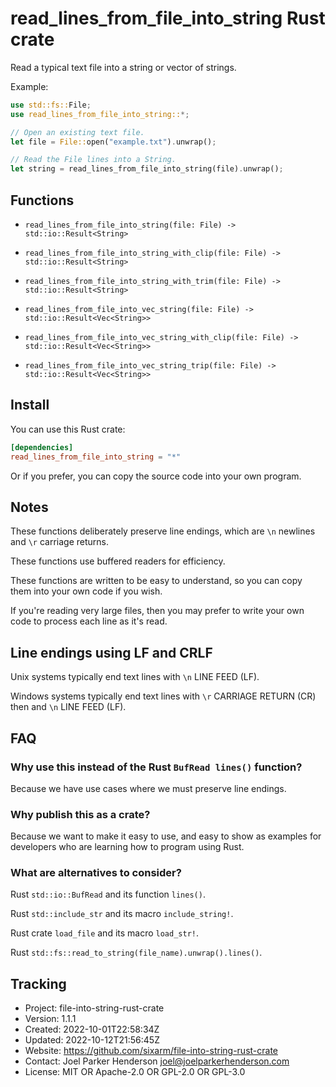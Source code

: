 # read_lines_from_file_into_string Rust crate

Read a typical text file into a string or vector of strings.

Example:

```rust
use std::fs::File;
use read_lines_from_file_into_string::*;

// Open an existing text file.
let file = File::open("example.txt").unwrap();

// Read the File lines into a String.
let string = read_lines_from_file_into_string(file).unwrap();
```

## Functions

* `read_lines_from_file_into_string(file: File) -> std::io::Result<String>`

* `read_lines_from_file_into_string_with_clip(file: File) -> std::io::Result<String>`

* `read_lines_from_file_into_string_with_trim(file: File) -> std::io::Result<String>`

* `read_lines_from_file_into_vec_string(file: File) -> std::io::Result<Vec<String>>`

* `read_lines_from_file_into_vec_string_with_clip(file: File) -> std::io::Result<Vec<String>>`

* `read_lines_from_file_into_vec_string_trip(file: File) -> std::io::Result<Vec<String>>`


## Install

You can use this Rust crate:

```toml
[dependencies]
read_lines_from_file_into_string = "*"
```

Or if you prefer, you can copy the source code into your own program.

## Notes

These functions deliberately preserve line endings,
which are `\n` newlines and `\r` carriage returns.

These functions use buffered readers for efficiency.

These functions are written to be easy to understand,
so you can copy them into your own code if you wish.

If you're reading very large files, then you may prefer
to write your own code to process each line as it's read.

## Line endings using LF and CRLF
 
Unix systems typically end text lines with `\n` LINE FEED (LF).

Windows systems typically end text lines with `\r` CARRIAGE RETURN (CR)
then and `\n` LINE FEED (LF).


## FAQ

### Why use this instead of the Rust `BufRead lines()` function?

Because we have use cases where we must preserve line endings.

### Why publish this as a crate?

Because we want to make it easy to use, and easy to show as examples
for developers who are learning how to program using Rust.

### What are alternatives to consider?

Rust `std::io::BufRead` and its function `lines()`.

Rust `std::include_str` and its macro `include_string!`.

Rust crate `load_file` and its macro `load_str!`.

Rust `std::fs::read_to_string(file_name).unwrap().lines()`.

## Tracking

* Project: file-into-string-rust-crate
* Version: 1.1.1
* Created: 2022-10-01T22:58:34Z
* Updated: 2022-10-12T21:56:45Z
* Website: https://github.com/sixarm/file-into-string-rust-crate
* Contact: Joel Parker Henderson <joel@joelparkerhenderson.com>
* License: MIT OR Apache-2.0 OR GPL-2.0 OR GPL-3.0
